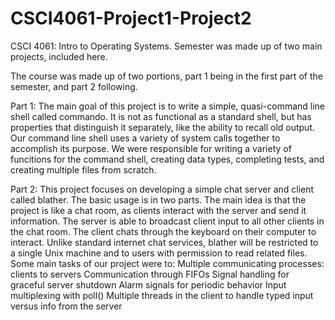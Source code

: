 # CSCI4061-Project1-Project2
CSCI 4061: Intro to Operating Systems. Semester was made up of two main projects, included here.

The course was made up of two portions, part 1 being in the first part of the semester, and part 2 following.

Part 1:
The main goal of this project is to write a simple, quasi-command line shell called commando. It is not as functional
as a standard shell, but has properties that distinguish it separately, like the ability to recall old output.
Our command line shell uses a variety of system calls together to accomplish its purpose. 
We were responsible for writing a variety of funcitions for the command shell, creating data types, completing
tests, and creating multiple files from scratch.

Part 2:
This project focuses on developing a simple chat server and client called blather. The basic usage is in two parts.
The main idea is that the project is like a chat room, as clients interact with the server and send it information.
The server is able to broadcast client input to all other clients in the chat room. The client chats through
the keyboard on their computer to interact. 
Unlike standard internet chat services, blather will be restricted to a single Unix machine and to users with
permission to read related files. 
Some main tasks of our project were to: 
Multiple communicating processes: clients to servers
Communication through FIFOs
Signal handling for graceful server shutdown
Alarm signals for periodic behavior
Input multiplexing with poll()
Multiple threads in the client to handle typed input versus info from the server
